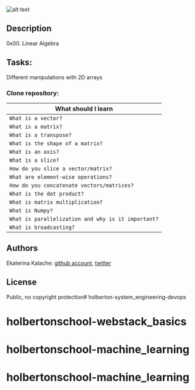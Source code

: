 ![alt text](https://holbertonintranet.s3.amazonaws.com/uploads/medias/2018/9/54daaf81421a9b894688.jpg?X-Amz-Algorithm=AWS4-HMAC-SHA256&X-Amz-Credential=AKIAJIMMWEC6CH2PXSCQ%2F20181213%2Fus-east-1%2Fs3%2Faws4_request&X-Amz-Date=20181213T232017Z&X-Amz-Expires=86400&X-Amz-SignedHeaders=host&X-Amz-Signature=ccdf6128f06cc1255ebabdd07ae06575648afd699883e1f8cdcaa586fe2e6fba)
## Description
0x00. Linear Algebra
## Tasks:
Different manipulations with 2D arrays
### __Clone repository:__ 

|What should I learn  |
| ---------------- |
|    `What is a vector?`   |
|    `What is a matrix?`    |
|    `What is a transpose?` |
|    `What is the shape of a matrix?` |
|    `What is an axis?`   |
|    `What is a slice?`   |
|    `How do you slice a vector/matrix?`    |
| `What are element-wise operations?` |
| `How do you concatenate vectors/matrices?` |
| `What is the dot product?` |
| `What is matrix multiplication?` |
| `What is Numpy?` |
| `What is parallelization and why is it important?` |
| `What is broadcasting?` |
## Authors

Ekaterina Kalache: [github account](https://github.com/KatyaKalache), [twitter](https://twitter.com/KatyaKalache)

## License
Public, no copyright protection# holberton-system_engineering-devops
# holbertonschool-webstack_basics
# holbertonschool-machine_learning
# holbertonschool-machine_learning
